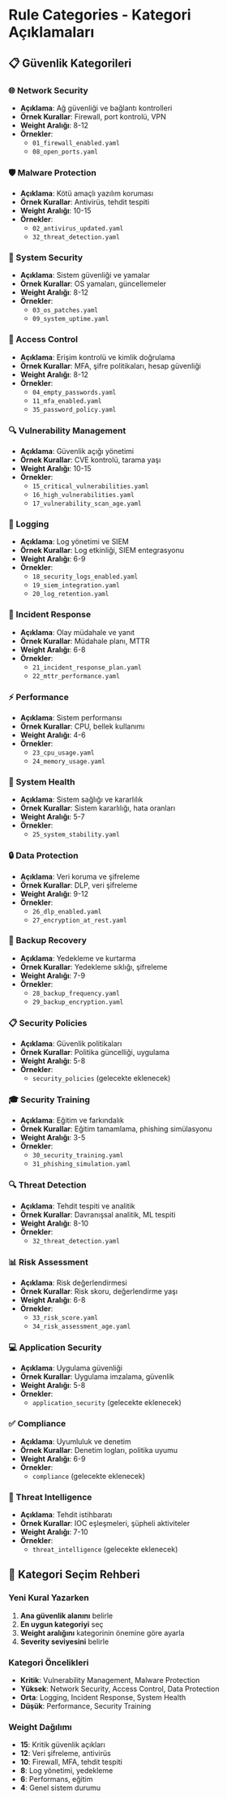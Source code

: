 # Rule Categories - Kategori Açıklamaları

## 📋 **Güvenlik Kategorileri**

### **🌐 Network Security**
- **Açıklama**: Ağ güvenliği ve bağlantı kontrolleri
- **Örnek Kurallar**: Firewall, port kontrolü, VPN
- **Weight Aralığı**: 8-12
- **Örnekler**:
  - `01_firewall_enabled.yaml`
  - `08_open_ports.yaml`

### **🛡️ Malware Protection**
- **Açıklama**: Kötü amaçlı yazılım koruması
- **Örnek Kurallar**: Antivirüs, tehdit tespiti
- **Weight Aralığı**: 10-15
- **Örnekler**:
  - `02_antivirus_updated.yaml`
  - `32_threat_detection.yaml`

### **🔧 System Security**
- **Açıklama**: Sistem güvenliği ve yamalar
- **Örnek Kurallar**: OS yamaları, güncellemeler
- **Weight Aralığı**: 8-12
- **Örnekler**:
  - `03_os_patches.yaml`
  - `09_system_uptime.yaml`

### **🔐 Access Control**
- **Açıklama**: Erişim kontrolü ve kimlik doğrulama
- **Örnek Kurallar**: MFA, şifre politikaları, hesap güvenliği
- **Weight Aralığı**: 8-12
- **Örnekler**:
  - `04_empty_passwords.yaml`
  - `11_mfa_enabled.yaml`
  - `35_password_policy.yaml`

### **🔍 Vulnerability Management**
- **Açıklama**: Güvenlik açığı yönetimi
- **Örnek Kurallar**: CVE kontrolü, tarama yaşı
- **Weight Aralığı**: 10-15
- **Örnekler**:
  - `15_critical_vulnerabilities.yaml`
  - `16_high_vulnerabilities.yaml`
  - `17_vulnerability_scan_age.yaml`

### **📝 Logging**
- **Açıklama**: Log yönetimi ve SIEM
- **Örnek Kurallar**: Log etkinliği, SIEM entegrasyonu
- **Weight Aralığı**: 6-9
- **Örnekler**:
  - `18_security_logs_enabled.yaml`
  - `19_siem_integration.yaml`
  - `20_log_retention.yaml`

### **🚨 Incident Response**
- **Açıklama**: Olay müdahale ve yanıt
- **Örnek Kurallar**: Müdahale planı, MTTR
- **Weight Aralığı**: 6-8
- **Örnekler**:
  - `21_incident_response_plan.yaml`
  - `22_mttr_performance.yaml`

### **⚡ Performance**
- **Açıklama**: Sistem performansı
- **Örnek Kurallar**: CPU, bellek kullanımı
- **Weight Aralığı**: 4-6
- **Örnekler**:
  - `23_cpu_usage.yaml`
  - `24_memory_usage.yaml`

### **🏥 System Health**
- **Açıklama**: Sistem sağlığı ve kararlılık
- **Örnek Kurallar**: Sistem kararlılığı, hata oranları
- **Weight Aralığı**: 5-7
- **Örnekler**:
  - `25_system_stability.yaml`

### **🔒 Data Protection**
- **Açıklama**: Veri koruma ve şifreleme
- **Örnek Kurallar**: DLP, veri şifreleme
- **Weight Aralığı**: 9-12
- **Örnekler**:
  - `26_dlp_enabled.yaml`
  - `27_encryption_at_rest.yaml`

### **💾 Backup Recovery**
- **Açıklama**: Yedekleme ve kurtarma
- **Örnek Kurallar**: Yedekleme sıklığı, şifreleme
- **Weight Aralığı**: 7-9
- **Örnekler**:
  - `28_backup_frequency.yaml`
  - `29_backup_encryption.yaml`

### **📋 Security Policies**
- **Açıklama**: Güvenlik politikaları
- **Örnek Kurallar**: Politika güncelliği, uygulama
- **Weight Aralığı**: 5-8
- **Örnekler**:
  - `security_policies` (gelecekte eklenecek)

### **🎓 Security Training**
- **Açıklama**: Eğitim ve farkındalık
- **Örnek Kurallar**: Eğitim tamamlama, phishing simülasyonu
- **Weight Aralığı**: 3-5
- **Örnekler**:
  - `30_security_training.yaml`
  - `31_phishing_simulation.yaml`

### **🔍 Threat Detection**
- **Açıklama**: Tehdit tespiti ve analitik
- **Örnek Kurallar**: Davranışsal analitik, ML tespiti
- **Weight Aralığı**: 8-10
- **Örnekler**:
  - `32_threat_detection.yaml`

### **📊 Risk Assessment**
- **Açıklama**: Risk değerlendirmesi
- **Örnek Kurallar**: Risk skoru, değerlendirme yaşı
- **Weight Aralığı**: 6-8
- **Örnekler**:
  - `33_risk_score.yaml`
  - `34_risk_assessment_age.yaml`

### **💻 Application Security**
- **Açıklama**: Uygulama güvenliği
- **Örnek Kurallar**: Uygulama imzalama, güvenlik
- **Weight Aralığı**: 5-8
- **Örnekler**:
  - `application_security` (gelecekte eklenecek)

### **✅ Compliance**
- **Açıklama**: Uyumluluk ve denetim
- **Örnek Kurallar**: Denetim logları, politika uyumu
- **Weight Aralığı**: 6-9
- **Örnekler**:
  - `compliance` (gelecekte eklenecek)

### **🧠 Threat Intelligence**
- **Açıklama**: Tehdit istihbaratı
- **Örnek Kurallar**: IOC eşleşmeleri, şüpheli aktiviteler
- **Weight Aralığı**: 7-10
- **Örnekler**:
  - `threat_intelligence` (gelecekte eklenecek)

## 🎯 **Kategori Seçim Rehberi**

### **Yeni Kural Yazarken**
1. **Ana güvenlik alanını** belirle
2. **En uygun kategoriyi** seç
3. **Weight aralığını** kategorinin önemine göre ayarla
4. **Severity seviyesini** belirle

### **Kategori Öncelikleri**
- **Kritik**: Vulnerability Management, Malware Protection
- **Yüksek**: Network Security, Access Control, Data Protection
- **Orta**: Logging, Incident Response, System Health
- **Düşük**: Performance, Security Training

### **Weight Dağılımı**
- **15**: Kritik güvenlik açıkları
- **12**: Veri şifreleme, antivirüs
- **10**: Firewall, MFA, tehdit tespiti
- **8**: Log yönetimi, yedekleme
- **6**: Performans, eğitim
- **4**: Genel sistem durumu
